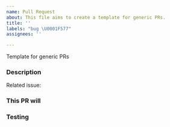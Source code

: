 ```yaml
---
name: Pull Request
about: This file aims to create a template for generic PRs.
title: ''
labels: "bug \U0001F577"
assignees: ''

---
```

Template for generic PRs

### Description
Related issue:

### This PR will

### Testing

